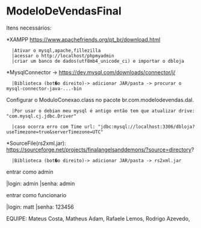 # ModeloDeVendasFinal

Itens necessários:

*XAMPP https://www.apachefriends.org/pt_br/download.html
   
      |Ativar o mysql,apache,fillezilla
      |acessar o http://localhost/phpmyadmin
      |criar um banco de dados(utf8mb4_unicode_ci) e importar o dbloja

*MysqlConnector -> https://dev.mysql.com/downloads/connector/j/ 

      |Biblioteca (bot�o direito)-> adicionar JAR/pasta -> procurar o mysql-connector-java-...-bin

Configurar o ModuloConexao.class no pacote br.com.modelodevendas.dal.
  
      |Por usar o debian meu mysql é antigo então tem que atualizar drive: "com.mysql.cj.jdbc.Driver"
  
      |caso ocorra erro com Time url: "jdbc:mysql://localhost:3306/dbloja?useTimezone=true&serverTimezone=UTC"


*SourceFile(rs2xml.jar): https://sourceforge.net/projects/finalangelsanddemons/?source=directory? 

      |Biblioteca (bot�o direito)-> adicionar JAR/pasta -> rs2xml.jar

entrar como admin

   |login: admin 
   |senha: admin

entrar como funcionario

   |login: matt
   |senha: 123456


EQUIPE:
Mateus Costa,
Matheus Adam,
Rafaele Lemos,
Rodrigo Azevedo,
